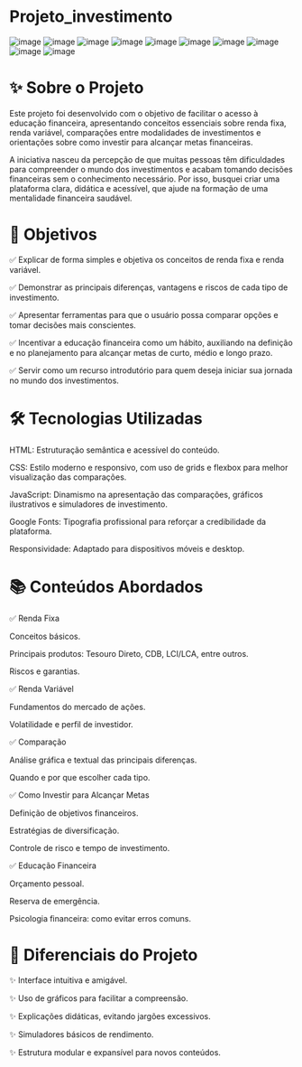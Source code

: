 # Projeto_investimento
![image](https://github.com/user-attachments/assets/1509705a-8e08-4dea-b4ca-1404912d565b)
![image](https://github.com/user-attachments/assets/dfd145ea-9fdf-4290-939e-aa42ad26261b)
![image](https://github.com/user-attachments/assets/be5deb07-658a-4fe2-8c21-4d51cb216b8d)
![image](https://github.com/user-attachments/assets/9e470b4c-500b-417d-b390-1643165c86a9)
![image](https://github.com/user-attachments/assets/373f8d88-8f90-4610-8354-663c453a0033)
![image](https://github.com/user-attachments/assets/02fd1152-d714-431f-a1d2-65d630a5ec11)
![image](https://github.com/user-attachments/assets/c75fb4db-c400-48c1-8d1f-2138fd7856ee)
![image](https://github.com/user-attachments/assets/a78aef4c-ff0e-4e0b-9c50-bb83bca4aebe)
![image](https://github.com/user-attachments/assets/f7d6eddf-ccaf-45fd-a530-cc218bec74c0)
![image](https://github.com/user-attachments/assets/5e922976-7547-4d55-add3-c16e05f1f8fb)
# ✨ Sobre o Projeto
Este projeto foi desenvolvido com o objetivo de facilitar o acesso à educação financeira, apresentando conceitos essenciais sobre renda fixa, renda variável, comparações entre modalidades de investimentos e orientações sobre como investir para alcançar metas financeiras.

A iniciativa nasceu da percepção de que muitas pessoas têm dificuldades para compreender o mundo dos investimentos e acabam tomando decisões financeiras sem o conhecimento necessário. Por isso, busquei criar uma plataforma clara, didática e acessível, que ajude na formação de uma mentalidade financeira saudável.

# 🎯 Objetivos
✅ Explicar de forma simples e objetiva os conceitos de renda fixa e renda variável.

✅ Demonstrar as principais diferenças, vantagens e riscos de cada tipo de investimento.

✅ Apresentar ferramentas para que o usuário possa comparar opções e tomar decisões mais conscientes.

✅ Incentivar a educação financeira como um hábito, auxiliando na definição e no planejamento para alcançar metas de curto, médio e longo prazo.

✅ Servir como um recurso introdutório para quem deseja iniciar sua jornada no mundo dos investimentos.

# 🛠️ Tecnologias Utilizadas
HTML: Estruturação semântica e acessível do conteúdo.

CSS: Estilo moderno e responsivo, com uso de grids e flexbox para melhor visualização das comparações.

JavaScript: Dinamismo na apresentação das comparações, gráficos ilustrativos e simuladores de investimento.

Google Fonts: Tipografia profissional para reforçar a credibilidade da plataforma.

Responsividade: Adaptado para dispositivos móveis e desktop.

# 📚 Conteúdos Abordados
✅ Renda Fixa

Conceitos básicos.

Principais produtos: Tesouro Direto, CDB, LCI/LCA, entre outros.

Riscos e garantias.

✅ Renda Variável

Fundamentos do mercado de ações.

Volatilidade e perfil de investidor.

✅ Comparação

Análise gráfica e textual das principais diferenças.

Quando e por que escolher cada tipo.

✅ Como Investir para Alcançar Metas

Definição de objetivos financeiros.

Estratégias de diversificação.

Controle de risco e tempo de investimento.

✅ Educação Financeira

Orçamento pessoal.

Reserva de emergência.

Psicologia financeira: como evitar erros comuns.

# 🎨 Diferenciais do Projeto
✨ Interface intuitiva e amigável.

✨ Uso de gráficos para facilitar a compreensão.

✨ Explicações didáticas, evitando jargões excessivos.

✨ Simuladores básicos de rendimento.

✨ Estrutura modular e expansível para novos conteúdos.









